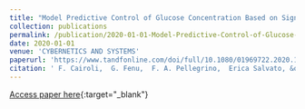 ```yaml
---
title: "Model Predictive Control of Glucose Concentration Based on Signal Temporal Logic Specifications with Unknown-Meals Occurrence"
collection: publications
permalink: /publication/2020-01-01-Model-Predictive-Control-of-Glucose-Concentration-Based-on-Signal-Temporal-Logic-Specifications-with-Unknown-Meals-Occurrence
date: 2020-01-01
venue: 'CYBERNETICS AND SYSTEMS'
paperurl: 'https://www.tandfonline.com/doi/full/10.1080/01969722.2020.1758463'
citation: ' F. Cairoli,  G. Fenu,  F. A. Pellegrino,  Erica Salvato, &quot;Model Predictive Control of Glucose Concentration Based on Signal Temporal Logic Specifications with Unknown-Meals Occurrence.&quot; CYBERNETICS AND SYSTEMS, 2020.'
---
```

[Access paper here](https://www.tandfonline.com/doi/full/10.1080/01969722.2020.1758463){:target="_blank"}
